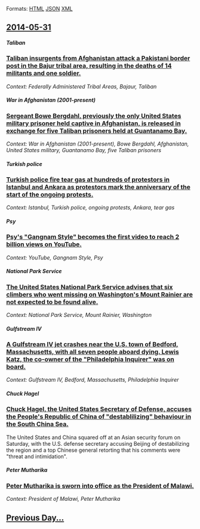
Formats: [HTML](2014/05/31/index.html)  [JSON](2014/05/31/index.json)  [XML](2014/05/31/index.xml)  

## [2014-05-31](/news/2014/05/31/index.md)

##### Taliban
### [Taliban insurgents from Afghanistan attack a Pakistani border post in the Bajur tribal area, resulting in the deaths of 14 militants and one soldier. ](/news/2014/05/31/taliban-insurgents-from-afghanistan-attack-a-pakistani-border-post-in-the-bajur-tribal-area-resulting-in-the-deaths-of-14-militants-and-one.md)
_Context: Federally Administered Tribal Areas, Bajaur, Taliban_

##### War in Afghanistan (2001-present)
### [Sergeant Bowe Bergdahl, previously the only United States military prisoner held captive in Afghanistan, is released in exchange for five Taliban prisoners held at Guantanamo Bay. ](/news/2014/05/31/sergeant-bowe-bergdahl-previously-the-only-united-states-military-prisoner-held-captive-in-afghanistan-is-released-in-exchange-for-five-ta.md)
_Context: War in Afghanistan (2001-present), Bowe Bergdahl, Afghanistan, United States military, Guantanamo Bay, five Taliban prisoners_

##### Turkish police
### [Turkish police fire tear gas at hundreds of protestors in Istanbul and Ankara as protestors mark the anniversary of the start of the ongoing protests. ](/news/2014/05/31/turkish-police-fire-tear-gas-at-hundreds-of-protestors-in-istanbul-and-ankara-as-protestors-mark-the-anniversary-of-the-start-of-the-ongoing.md)
_Context: Istanbul, Turkish police, ongoing protests, Ankara, tear gas_

##### Psy
### [Psy's "Gangnam Style" becomes the first video to reach 2 billion views on YouTube. ](/news/2014/05/31/psy-s-gangnam-style-becomes-the-first-video-to-reach-2-billion-views-on-youtube.md)
_Context: YouTube, Gangnam Style, Psy_

##### National Park Service
### [The United States National Park Service advises that six climbers who went missing on Washington's Mount Rainier are not expected to be found alive. ](/news/2014/05/31/the-united-states-national-park-service-advises-that-six-climbers-who-went-missing-on-washington-s-mount-rainier-are-not-expected-to-be-foun.md)
_Context: National Park Service, Mount Rainier, Washington_

##### Gulfstream IV
### [A Gulfstream IV jet crashes near the U.S. town of Bedford, Massachusetts, with all seven people aboard dying. Lewis Katz, the co-owner of the "Philadelphia Inquirer" was on board. ](/news/2014/05/31/a-gulfstream-iv-jet-crashes-near-the-u-s-town-of-bedford-massachusetts-with-all-seven-people-aboard-dying-lewis-katz-the-co-owner-of-th.md)
_Context: Gulfstream IV, Bedford, Massachusetts, Philadelphia Inquirer_

##### Chuck Hagel
### [Chuck Hagel, the United States Secretary of Defense, accuses the People's Republic of China of "destablilizing" behaviour in the South China Sea. ](/news/2014/05/31/chuck-hagel-the-united-states-secretary-of-defense-accuses-the-people-s-republic-of-china-of-destablilizing-behaviour-in-the-south-china.md)
The United States and China squared off at an Asian security forum on Saturday, with the U.S. defense secretary accusing Beijing of destabilizing the region and a top Chinese general retorting that his comments were &quot;threat and intimidation&quot;.

##### Peter Mutharika
### [Peter Mutharika is sworn into office as the President of Malawi. ](/news/2014/05/31/peter-mutharika-is-sworn-into-office-as-the-president-of-malawi.md)
_Context: President of Malawi, Peter Mutharika_

## [Previous Day...](/news/2014/05/30/index.md)


